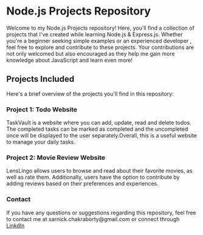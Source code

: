 <h1>Node.js Projects Repository</h1>
<p>Welcome to my Node.js Projects repository! Here, you'll find a collection of projects that I've created while learning Node.js & Express.js. Whether you're a beginner seeking simple examples or an experienced developer , feel free to explore and contribute to these projects. Your contributions are not only welcomed but also encouraged as they help me gain more knowledge about JavaScript and learn even more!</p>


<h2>Projects Included</h2>
<p>Here's a brief overview of the projects you'll find in this repository:</p>

<h3>Project 1: Todo Website </h3>
<p>TaskVault is a website where you can add, update, read and delete todos. The completed tasks can be marked as completed and the uncompleted once will be displayed to the user separately.Overall, this is a useful website to manage your daily tasks.</p>

<h3>Project 2: Movie Review Website </h3>
<p>LensLingo allows users to browse and read about their favorite movies, as well as rate them. Additionally, users have the option to contribute by adding reviews based on their preferences and experiences.</p>


<h3>Contact</h3>
<p>If you have any questions or suggestions regarding this repository, feel free to contact me at sarnick.chakraborty@gmail.com or connect through <a href= "[in/sarnick-chakraborty-16828423a](https://www.linkedin.com/in/sarnick-chakraborty-16828423a/)https://www.linkedin.com/in/sarnick-chakraborty-16828423a/">LinkdIn</a></p>

